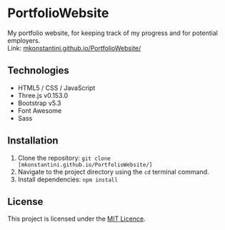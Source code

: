 # PortfolioWebsite
My portfolio website, for keeping track of my progress and for potential employers.  
Link: [mkonstantini.github.io/PortfolioWebsite/](mkonstantini.github.io/PortfolioWebsite/)

## Technologies
* HTML5 / CSS / JavaScript
* Three.js v0.153.0
* Bootstrap v5.3
* Font Awesome
* Sass

## Installation
1. Clone the repository:
   ``` git clone [mkonstantini.github.io/PortfolioWebsite/] ```
2. Navigate to the project directory using the ``` cd ``` terminal command.
3. Install dependencies:
   ``` npm install ```

## License
This project is licensed under the [MIT Licence](https://choosealicense.com/licenses/mit/).


   
   
